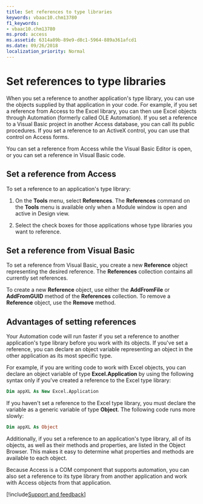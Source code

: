 ```yaml
---
title: Set references to type libraries
keywords: vbaac10.chm13780
f1_keywords:
- vbaac10.chm13780
ms.prod: access
ms.assetid: 6314a89b-89e9-d8c1-5964-889a361afcd1
ms.date: 09/26/2018
localization_priority: Normal
---
```



# Set references to type libraries

When you set a reference to another application's type library, you can use the objects supplied by that application in your code. For example, if you set a reference from Access to the Excel library, you can then use Excel objects through Automation (formerly called OLE Automation). If you set a reference to a Visual Basic project in another Access database, you can call its public procedures. If you set a reference to an ActiveX control, you can use that control on Access forms.

You can set a reference from Access while the Visual Basic Editor is open, or you can set a reference in Visual Basic code.

## Set a reference from Access

To set a reference to an application's type library:

1. On the **Tools** menu, select **References**. The **References** command on the **Tools** menu is available only when a Module window is open and active in Design view.
    
2. Select the check boxes for those applications whose type libraries you want to reference.
    

## Set a reference from Visual Basic

To set a reference from Visual Basic, you create a new **Reference** object representing the desired reference. The **References** collection contains all currently set references.

To create a new **Reference** object, use either the **AddFromFile** or **AddFromGUID** method of the **References** collection. To remove a **Reference** object, use the **Remove** method.


## Advantages of setting references

Your Automation code will run faster if you set a reference to another application's type library before you work with its objects. If you've set a reference, you can declare an object variable representing an object in the other application as its most specific type. 

For example, if you are writing code to work with Excel objects, you can declare an object variable of type **Excel.Application** by using the following syntax only if you've created a reference to the Excel type library:


```vb
Dim appXL As New Excel.Application
```

If you haven't set a reference to the Excel type library, you must declare the variable as a generic variable of type **Object**. The following code runs more slowly:

```vb
Dim appXL As Object
```

Additionally, if you set a reference to an application's type library, all of its objects, as well as their methods and properties, are listed in the Object Browser. This makes it easy to determine what properties and methods are available to each object.

Because Access is a COM component that supports automation, you can also set a reference to its type library from another application and work with Access objects from that application.

[!include[Support and feedback](~/includes/feedback-boilerplate.md)]